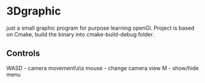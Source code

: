 # 3Dgraphic
just a small graphic program for purpose learning openGl. Project is based on Cmake, build the binary into cmake-build-debug folder.
## Controls
WASD - camera movement\s\s
mouse - change camera view
M - show/hide menu
